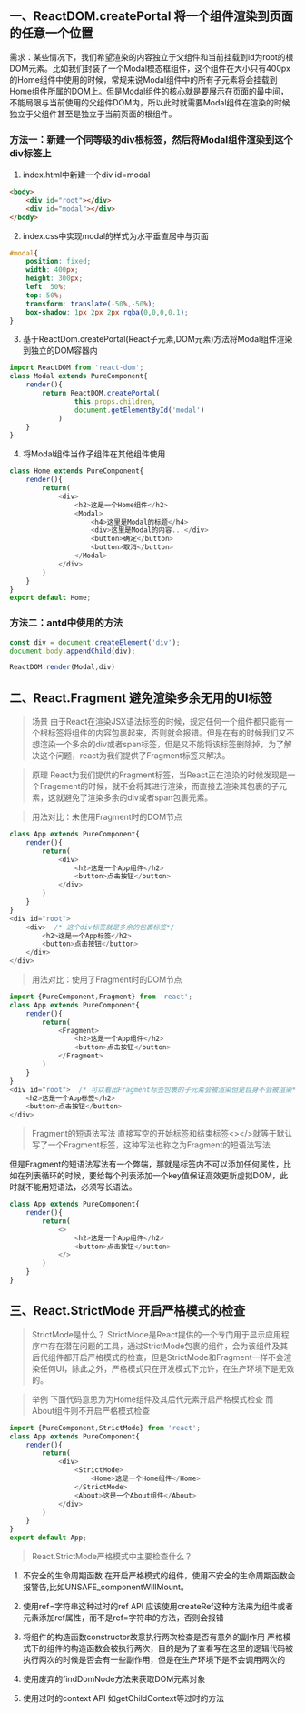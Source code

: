 ## 一、ReactDOM.createPortal 将一个组件渲染到页面的任意一个位置
需求：某些情况下，我们希望渲染的内容独立于父组件和当前挂载到id为root的根DOM元素。比如我们封装了一个Modal模态框组件，这个组件在大小只有400px的Home组件中使用的时候，常规来说Modal组件中的所有子元素将会挂载到Home组件所属的DOM上。但是Modal组件的核心就是要展示在页面的最中间，不能局限与当前使用的父组件DOM内，所以此时就需要Modal组件在渲染的时候独立于父组件甚至是独立于当前页面的根组件。

### 方法一：新建一个同等级的div根标签，然后将Modal组件渲染到这个div标签上
1. index.html中新建一个div id=modal
```html
<body>
    <div id="root"></div>
	<div id="modal"></div>
</body>
```
2. index.css中实现modal的样式为水平垂直居中与页面
```css
#modal{
	position: fixed;
	width: 400px;
	height: 300px;
	left: 50%;
	top: 50%;
	transform: translate(-50%,-50%);
	box-shadow: 1px 2px 2px rgba(0,0,0,0.1);
}

```
3. 基于ReactDom.createPortal(React子元素,DOM元素)方法将Modal组件渲染到独立的DOM容器内
```js
import ReactDOM from 'react-dom';
class Modal extends PureComponent{
	render(){
		return ReactDOM.createPortal(
				this.props.children,
				document.getElementById('modal')
			)
	}
}

```
4. 将Modal组件当作子组件在其他组件使用
```js
class Home extends PureComponent{
	render(){
		return(
			<div>
				<h2>这是一个Home组件</h2>
				<Modal>
					<h4>这里是Modal的标题</h4>
					<div>这里是Modal的内容...</div>
					<button>确定</button>
					<button>取消</button>
				</Modal>
			</div>
		)
	}
}
export default Home;
```


### 方法二：antd中使用的方法
```js
const div = document.createElement('div');
document.body.appendChild(div);

ReactDOM.render(Modal,div)
```

## 二、React.Fragment 避免渲染多余无用的UI标签
> 场景
由于React在渲染JSX语法标签的时候，规定任何一个组件都只能有一个根标签将组件的内容包裹起来，否则就会报错。但是在有的时候我们又不想渲染一个多余的div或者span标签，但是又不能将该标签删除掉，为了解决这个问题，react为我们提供了Fragment标签来解决。

> 原理
React为我们提供的Fragment标签，当React正在渲染的时候发现是一个Fragement的时候，就不会将其进行渲染，而直接去渲染其包裹的子元素，这就避免了渲染多余的div或者span包裹元素。

> 用法对比：未使用Fragment时的DOM节点
```js
class App extends PureComponent{
	render(){
		return(
			<div>
				<h2>这是一个App组件</h2>
				<button>点击按钮</button>
			</div>
		)
	}
}
<div id="root">
	<div>  /* 这个div标签就是多余的包裹标签*/
		<h2>这是一个App标签</h2>
		<button>点击按钮</button>
	</div>
</div>

```

> 用法对比：使用了Fragment时的DOM节点

```js
import {PureComponent,Fragment} from 'react';
class App extends PureComponent{
	render(){
		return(
			<Fragment>
				<h2>这是一个App组件</h2>
				<button>点击按钮</button>
			</Fragment>
		)
	}
}
<div id="root">  /* 可以看出Fragment标签包裹的子元素会被渲染但是自身不会被渲染*/
	<h2>这是一个App标签</h2>
	<button>点击按钮</button>
</div>

```

> Fragment的短语法写法
直接写空的开始标签和结束标签<></>就等于默认写了一个Fragment标签，这种写法也称之为Fragment的短语法写法

但是Fragment的短语法写法有一个弊端，那就是标签内不可以添加任何属性，比如在列表循环的时候，要给每个列表添加一个key值保证高效更新虚拟DOM，此时就不能用短语法，必须写长语法。
```js
class App extends PureComponent{
	render(){
		return(
			<>
				<h2>这是一个App组件</h2>
				<button>点击按钮</button>
			</>
		)
	}
}

```

## 三、React.StrictMode 开启严格模式的检查
> StrictMode是什么？
StrictMode是React提供的一个专门用于显示应用程序中存在潜在问题的工具，通过StrictMode包裹的组件，会为该组件及其后代组件都开启严格模式的检查，但是StrictMode和Fragment一样不会渲染任何UI，除此之外，严格模式只在开发模式下允许，在生产环境下是无效的。

> 举例
下面代码意思为为Home组件及其后代元素开启严格模式检查
而About组件则不开启严格模式检查
```js
import {PureComponent,StrictMode} from 'react';
class App extends PureComponent{
	render(){
		return(
			<div>
				<StrictMode>
					<Home>这是一个Home组件</Home>
				</StrictMode>
				<About>这是一个About组件</About>
			</div>
		)
	}
}
export default App;
```

> React.StrictMode严格模式中主要检查什么？

1. 不安全的生命周期函数
在开启严格模式的组件，使用不安全的生命周期函数会报警告,比如UNSAFE_componentWillMount。

2. 使用ref=字符串这种过时的ref API
应该使用createRef这种方法来为组件或者元素添加ref属性，而不是ref=字符串的方法，否则会报错

3. 将组件的构造函数constructor故意执行两次检查是否有意外的副作用
严格模式下的组件的构造函数会被执行两次，目的是为了查看写在这里的逻辑代码被执行两次的时候是否会有一些副作用，但是在生产环境下是不会调用两次的

4. 使用废弃的findDomNode方法来获取DOM元素对象

5. 使用过时的context API 如getChildContext等过时的方法

